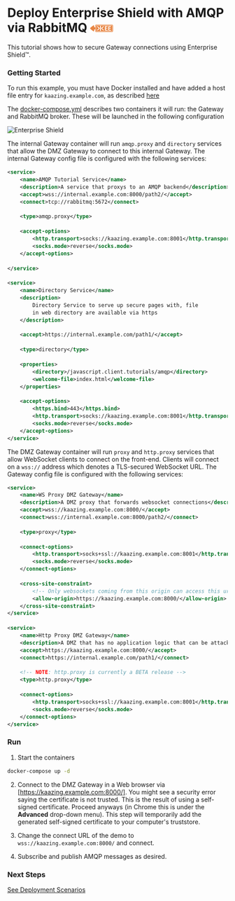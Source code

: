 # Deploy Enterprise Shield with AMQP via RabbitMQ ![Enterprise Edition](../../../enterprise-feature.png)

This tutorial shows how to secure Gateway connections using Enterprise Shield&trade;.

### Getting Started

To run this example, you must have Docker installed and have added a host file entry for `kaazing.example.com`, as described [here](../README.md)

The [docker-compose.yml](docker-compose.yml) describes two containers it will run: the Gateway and RabbitMQ broker.  These will be launched in the following configuration

![Enterprise Shield](docker-enterprise-shield.png)

The internal Gateway container will run `amqp.proxy` and `directory` services that allow the DMZ Gateway to connect to this internal Gateway. The internal Gateway config file is configured with the following services:

```xml
<service>
	<name>AMQP Tutorial Service</name>
	<description>A service that proxys to an AMQP backend</description>
	<accept>wss://internal.example.com:8000/path2/</accept>
	<connect>tcp://rabbitmq:5672</connect>

	<type>amqp.proxy</type>

	<accept-options>
		<http.transport>socks://kaazing.example.com:8001</http.transport>
		<socks.mode>reverse</socks.mode>
	</accept-options>

</service>

<service>
	<name>Directory Service</name>
	<description>
		Directory Service to serve up secure pages with, file
		in web directory are available via https
	</description>

	<accept>https://internal.example.com/path1/</accept>

	<type>directory</type>

	<properties>
		<directory>/javascript.client.tutorials/amqp</directory>
		<welcome-file>index.html</welcome-file>
	</properties>

	<accept-options>
		<https.bind>443</https.bind>
		<http.transport>socks://kaazing.example.com:8001</http.transport>
		<socks.mode>reverse</socks.mode> 
	</accept-options>
</service>
```

The DMZ Gateway container will run `proxy` and `http.proxy` services that allow WebSocket clients to connect on the front-end. Clients will connect on a `wss://` address which denotes a TLS-secured WebSocket URL. The Gateway config file is configured with the following services:

```xml
<service>
	<name>WS Proxy DMZ Gateway</name>
	<description>A DMZ proxy that forwards websocket connections</description>
	<accept>wss://kaazing.example.com:8000/</accept>
	<connect>wss://internal.example.com:8000/path2/</connect>

	<type>proxy</type>

	<connect-options>
		<http.transport>socks+ssl://kaazing.example.com:8001</http.transport>
		<socks.mode>reverse</socks.mode>
	</connect-options>
  
	<cross-site-constraint>
		<!-- Only websockets coming from this origin can access this url -->
		<allow-origin>https://kaazing.example.com:8000/</allow-origin>
	</cross-site-constraint>
</service>

<service>
	<name>Http Proxy DMZ Gateway</name>
	<description>A DMZ that has no application logic that can be attacked</description>
	<accept>https://kaazing.example.com:8000/</accept>
	<connect>https://internal.example.com/path1/</connect>

	<!-- NOTE: http.proxy is currently a BETA release -->
	<type>http.proxy</type>

	<connect-options>
		<http.transport>socks+ssl://kaazing.example.com:8001</http.transport>
		<socks.mode>reverse</socks.mode>
	</connect-options>
</service>
```

### Run

1. Start the containers
  ```bash
  docker-compose up -d
  ```

2. Connect to the DMZ Gateway in a Web browser via [https://kaazing.example.com:8000/].  You might see a security error saying the certificate is not trusted. This is the result of using a self-signed certificate. Proceed anyways (in Chrome this is under the **Advanced** drop-down menu). This step will temporarily add the generated self-signed certificate to your computer's truststore.

3. Change the connect URL of the demo to `wss://kaazing.example.com:8000/` and connect.

4.  Subscribe and publish AMQP messages as desired.

### Next Steps
  
[See Deployment Scenarios](../../README.md#deployment-scenarios)
